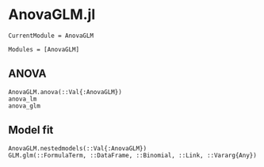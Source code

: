 # AnovaGLM.jl

```@meta
CurrentModule = AnovaGLM
```

```@index
Modules = [AnovaGLM]
```

## ANOVA
```@docs
AnovaGLM.anova(::Val{:AnovaGLM})
anova_lm
anova_glm
```

## Model fit
```@docs
AnovaGLM.nestedmodels(::Val{:AnovaGLM})
GLM.glm(::FormulaTerm, ::DataFrame, ::Binomial, ::Link, ::Vararg{Any})
```
